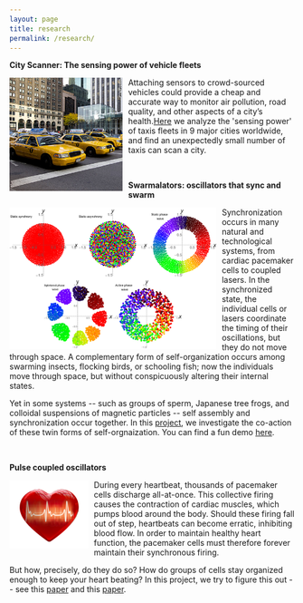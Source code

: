 ```yaml
---
layout: page
title: research
permalink: /research/
---
```




**City Scanner: The sensing power of vehicle fleets**

<img src="/taxi.jpg"
alt="Markdown Monster icon"
style="float: left; margin-right: 10px;"
height="200"
align = "left"/>


Attaching sensors to crowd-sourced vehicles could provide a cheap and accurate way to monitor air pollution, road quality, and other aspects of a city’s health.[Here](https://arxiv.org/abs/1811.10744) we analyze the 'sensing power' of taxis fleets in 9 major cities worldwide, and find an unexpectedly small number of taxis can scan a city.


&nbsp;
&nbsp;
&nbsp;
&nbsp;



**Swarmalators: oscillators that sync and swarm**

<img src="/swarmalator_states.png"
alt="Markdown Monster icon"
style="float: left; margin-right: 10px;"
height="250"
align = "left"/>


Synchronization occurs in many natural and technological systems, from cardiac pacemaker cells to coupled lasers. In the synchronized state, the individual cells or lasers coordinate the timing of their oscillations, but they do not move through space. A complementary form of self-organization occurs among swarming insects, flocking birds, or schooling fish; now the individuals move through space, but without conspicuously altering their internal states. 

Yet in some systems -- such as groups of sperm, Japanese tree frogs, and colloidal suspensions of magnetic particles -- self assembly and synchronization occur together. In this [project](https://www.nature.com/articles/s41467-017-01190-3), we investigate the co-action of these twin forms of self-orgnaization. You can find a fun demo [here](http://usediscretion.blogspot.com/2017/01/the-swarmalator.html).

&nbsp;
&nbsp;
&nbsp;
&nbsp;

**Pulse coupled oscillators**

<img src="/heartbeat.png"
alt="Markdown Monster icon"
style="float: left; margin-right: 10px;"
height="120"
align = "left"/>

During every heartbeat, thousands of pacemaker cells discharge all-at-once. This collective firing causes the contraction of cardiac muscles, which pumps blood around the body. Should these firing fall out of step, heartbeats can become erratic, inhibiting blood flow. In order to maintain healthy heart function, the pacemaker cells must therefore forever maintain their synchronous firing. 

But how, precisely, do they do so? How do groups of cells stay organized enough to keep your heart beating? In this project, we try to figure this out -- see this [paper](https://journals.aps.org/prl/abstract/10.1103/PhysRevLett.115.064101) and this [paper](https://journals.aps.org/pre/abstract/10.1103/PhysRevE.93.032203). 


